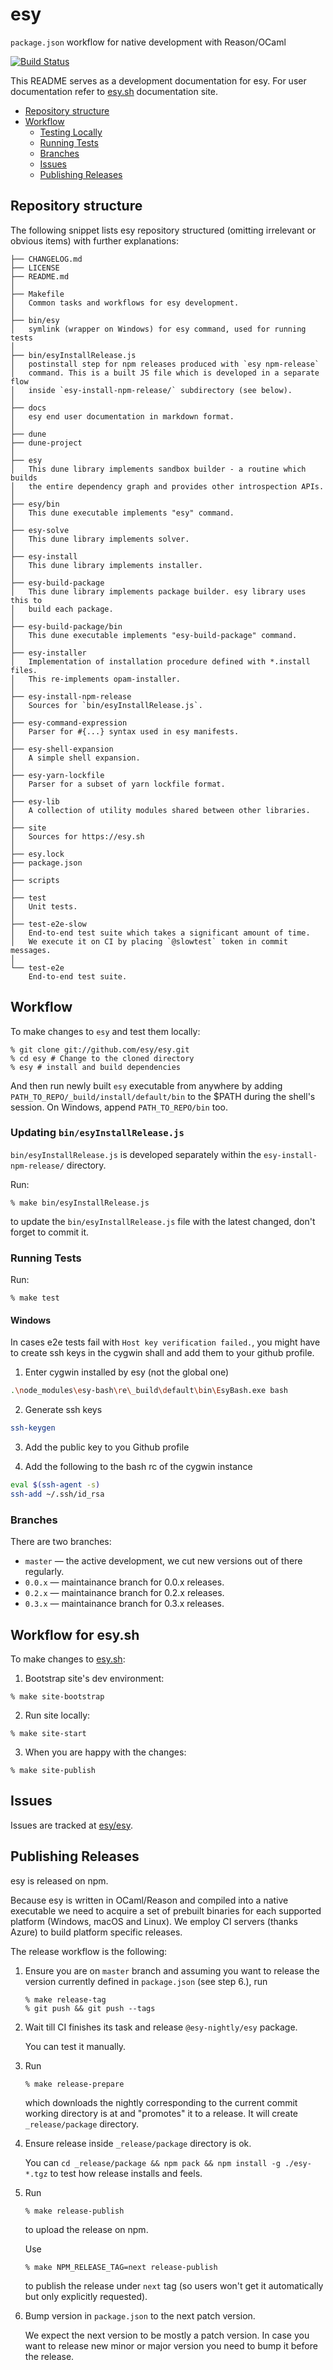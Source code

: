 # esy

`package.json` workflow for native development with Reason/OCaml

[![Build Status](https://dev.azure.com/esy-dev/esy/_apis/build/status/build)](https://dev.azure.com/esy-dev/esy/_build/latest?definitionId=1)

This README serves as a development documentation for esy. For user
documentation refer to [esy.sh][] documentation site.

<!-- START doctoc generated TOC please keep comment here to allow auto update -->
<!-- DON'T EDIT THIS SECTION, INSTEAD RE-RUN doctoc TO UPDATE -->

- [Repository structure](#repository-structure)
- [Workflow](#workflow)
  - [Testing Locally](#testing-locally)
  - [Running Tests](#running-tests)
  - [Branches](#branches)
  - [Issues](#issues)
  - [Publishing Releases](#publishing-releases)

<!-- END doctoc generated TOC please keep comment here to allow auto update -->

## Repository structure

The following snippet lists esy repository structured (omitting irrelevant or
obvious items) with further explanations:

    ├── CHANGELOG.md
    ├── LICENSE
    ├── README.md
    │
    ├── Makefile
    │   Common tasks and workflows for esy development.
    │
    ├── bin/esy
    │   symlink (wrapper on Windows) for esy command, used for running tests
    │
    ├── bin/esyInstallRelease.js
    │   postinstall step for npm releases produced with `esy npm-release`
    │   command. This is a built JS file which is developed in a separate flow
    │   inside `esy-install-npm-release/` subdirectory (see below).
    │
    ├── docs
    │   esy end user documentation in markdown format.
    │
    ├── dune
    ├── dune-project
    │
    ├── esy
    │   This dune library implements sandbox builder - a routine which builds
    │   the entire dependency graph and provides other introspection APIs.
    │
    ├── esy/bin
    │   This dune executable implements "esy" command.
    │
    ├── esy-solve
    │   This dune library implements solver.
    │
    ├── esy-install
    │   This dune library implements installer.
    │
    ├── esy-build-package
    │   This dune library implements package builder. esy library uses this to
    │   build each package.
    │
    ├── esy-build-package/bin
    │   This dune executable implements "esy-build-package" command.
    │
    ├── esy-installer
    │   Implementation of installation procedure defined with *.install files.
    │   This re-implements opam-installer.
    │
    ├── esy-install-npm-release
    │   Sources for `bin/esyInstallRelease.js`.
    │
    ├── esy-command-expression
    │   Parser for #{...} syntax used in esy manifests.
    │
    ├── esy-shell-expansion
    │   A simple shell expansion.
    │
    ├── esy-yarn-lockfile
    │   Parser for a subset of yarn lockfile format.
    │
    ├── esy-lib
    │   A collection of utility modules shared between other libraries.
    │
    ├── site
    │   Sources for https://esy.sh
    │
    ├── esy.lock
    ├── package.json
    │
    ├── scripts
    │
    ├── test
    │   Unit tests.
    │
    ├── test-e2e-slow
    │   End-to-end test suite which takes a significant amount of time.
    │   We execute it on CI by placing `@slowtest` token in commit messages.
    │
    └── test-e2e
        End-to-end test suite.

## Workflow

To make changes to `esy` and test them locally:

```
% git clone git://github.com/esy/esy.git
% cd esy # Change to the cloned directory
% esy # install and build dependencies 
```

And then run newly built `esy` executable from anywhere by adding `PATH_TO_REPO/_build/install/default/bin`
to the $PATH during the shell's session. On Windows, append `PATH_TO_REPO/bin` too.

### Updating `bin/esyInstallRelease.js`

`bin/esyInstallRelease.js` is developed separately within the `esy-install-npm-release/` directory.

Run:

```
% make bin/esyInstallRelease.js
```

to update the `bin/esyInstallRelease.js` file with the latest changed, don't
forget to commit it.

### Running Tests

Run:

```
% make test
```

#### Windows

In cases e2e tests fail with `Host key verification failed.`, you might have to create ssh keys
in the cygwin shall and add them to your github profile.

1. Enter cygwin installed by esy (not the global one)

```sh
.\node_modules\esy-bash\re\_build\default\bin\EsyBash.exe bash
```

2. Generate ssh keys

```sh
ssh-keygen
```

3. Add the public key to you Github profile

4. Add the following to the bash rc of the cygwin instance

```sh
eval $(ssh-agent -s)
ssh-add ~/.ssh/id_rsa
```


### Branches

There are two branches:

- `master` — the active development, we cut new versions out of there regularly.
- `0.0.x` — maintainance branch for 0.0.x releases.
- `0.2.x` — maintainance branch for 0.2.x releases.
- `0.3.x` — maintainance branch for 0.3.x releases.

## Workflow for esy.sh

To make changes to [esy.sh][]:

1. Bootstrap site's dev environment:

  ```
  % make site-bootstrap
  ```

2. Run site locally:

  ```
  % make site-start
  ```

3. When you are happy with the changes:

  ```
  % make site-publish
  ```

## Issues

Issues are tracked at [esy/esy][].

## Publishing Releases

esy is released on npm.

Because esy is written in OCaml/Reason and compiled into a native executable we
need to acquire a set of prebuilt binaries for each supported platform (Windows,
macOS and Linux). We employ CI servers (thanks Azure) to build platform specific
releases.

The release workflow is the following:

1.  Ensure you are on `master` branch and assuming you want to release the
    version currently defined in `package.json` (see step 6.), run

    ```
    % make release-tag
    % git push && git push --tags
    ```

2.  Wait till CI finishes its task and release `@esy-nightly/esy` package.

    You can test it manually.

3.  Run

    ```
    % make release-prepare
    ```

    which downloads the nightly corresponding to the current commit working
    directory is at and "promotes" it to a release. It will create
    `_release/package` directory.

4.  Ensure release inside `_release/package` directory is ok.

    You can `cd _release/package && npm pack && npm install -g ./esy-*.tgz` to test how
    release installs and feels.

5.  Run

    ```
    % make release-publish
    ```

    to upload the release on npm.

    Use

    ```
    % make NPM_RELEASE_TAG=next release-publish
    ```

    to publish the release under `next` tag (so users won't get it automatically but
    only explicitly requested).

6.  Bump version in `package.json` to the next patch version.

    We expect the next version to be mostly a patch version. In case you
    want to release new minor or major version you need to bump it before the
    release.

[hello-ocaml]: https://github.com/esy-ocaml/hello-ocaml
[hello-reason]: https://github.com/esy-ocaml/hello-reason
[esy/esy]: https://github.com/esy/esy
[esy-ocaml/esy-opam]: https://github.com/esy-ocaml/esy-opam
[opam]: https://opam.ocaml.org
[npm]: https://npmjs.org
[reason]: https://reasonml.github.io
[ocaml]: https://ocaml.org
[dune]: http://dune.readthedocs.io
[ocamlbuild]: https://github.com/ocaml/ocamlbuild/blob/master/manual/manual.adoc
[pjc]: https://github.com/jordwalke/PackageJsonForCompilers
[esy.sh]: http://esy.sh
